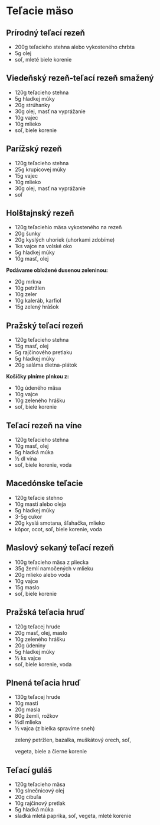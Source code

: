 # Teľacie mäso

## Prírodný teľací rezeň

* 200g teľacieho stehna alebo vykosteného chrbta
* 5g olej
* soľ, mleté biele korenie

## Viedeňský rezeň-teľací rezeň smažený

* 120g teľacieho stehna
* 5g hladkej múky
* 20g strúhanky
* 30g olej, masť na vyprážanie
* 10g vajec
* 10g mlieko
* soľ, biele korenie

## Parížský rezeň

* 120g teľacieho stehna
* 25g krupicovej múky
* 15g vajec
* 10g mlieko
* 30g olej, masť na vyprážanie
* soľ

## Holštajnský rezeň

* 120g teľaciehio mäsa vykosteného na rezeň
* 20g šunky
* 20g kyslých uhoriek (uhorkami zdobíme)
* 1ks vajce na volské oko
* 5g hladkej múky
* 10g masť, olej

**Podávame obložené dusenou zeleninou:**

* 20g mrkva
* 10g petržlen
* 10g zeler
* 10g kaleráb, karfiol
* 15g zelený hrášok

## Pražský teľací rezeň

* 120g teľacieho stehna
* 15g masť, olej
* 5g rajčinového pretlaku
* 5g hladkej múky
* 20g saláma dietna-plátok

**Košíčky plníme plnkou z:**

* 10g údeného mäsa
* 10g vajce
* 10g zeleného hrášku
* soľ, biele korenie

## Teľací rezeň na víne

* 120g teľacieho stehna
* 10g masť, olej
* 5g hladká múka
* ½ dl vína
* soľ, biele korenie, voda

## Macedónske teľacie

* 120g teľacie stehno
* 10g masti alebo oleja
* 5g hladkej múky
* 3-5g cukor
* 20g kyslá smotana, šľahačka, mlieko
* kôpor, ocot, soľ, biele korenie, voda

## Maslový sekaný teľací rezeň

* 100g teľacieho mäsa z pliecka
* 35g žemlí namočených v mlieku
* 20g mlieko alebo voda
* 10g vajce
* 15g maslo
* soľ, biele korenie

## Pražská teľacia hruď

* 120g teľacej hrude
* 20g masť, olej, maslo
* 10g zeleného hrášku
* 20g údeniny
* 5g hladkej múky
* ½ ks vajce
* soľ, biele korenie, voda

## Plnená teľacia hruď

* 130g teľacej hrude
* 10g masti
* <strong> </strong>20g masla
* 80g žemlí, rožkov
* ½dl mlieka
* ½ vajca (z bielka spravíme sneh)
    <tr>
        <td></td>
        <td><p>zelený petržlen, bazalka, muškátový orech, soľ,
            <p>vegeta, biele a čierne korenie


## Teľací guláš

* 120g teľacieho mäsa
* 10g slnečnicový olej
* 20g cibuľa
* 10g rajčinový pretlak
* 5g hladká múka
* sladká mletá paprika, soľ, vegeta, mleté korenie
